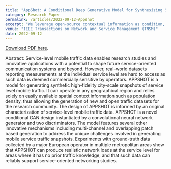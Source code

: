 ```yaml
---
title: "AppShot: A Conditional Deep Generative Model for Synthesizing Service-Level Mobile Traffic Snapshots at City Scale"
category: Research Paper
permalink: /articles/2022-09-12-Appshot 
excerpt: "We leverage open-source contextual information as condition, e.g., land-use, to generate city-scale mobile traffic map of multiple European city."
venue: "IEEE Transactions on Network and Service Management (TNSM)"
date: 2022-09-12
---
```


<a href="https://ieeexplore.ieee.org/iel7/4275028/5699970/09858874.pdf">Download PDF here</a>.

Abstract: Service-level mobile traffic data enables research studies and innovative applications with a potential to shape future service-oriented communication systems and beyond. However, real-world datasets reporting measurements at the individual service level are hard to access as such data is deemed commercially sensitive by operators. APPSHOT is a model for generating synthetic high-fidelity city-scale snapshots of service level mobile traffic. It can operate in any geographical region and relies solely on easily available spatial context information such as population density, thus allowing the generation of new and open traffic datasets for the research community. The design of APPSHOT is informed by an original characterization of service-level mobile traffic data. APPSHOT is a novel conditional GAN design instantiated by a convolutional neural network generator and two discriminators. The model features several other innovative mechanisms including multi-channel and overlapping patch based generation to address the unique challenges involved in generating mobile service traffic snapshots. Experiments with ground-truth data collected by a major European operator in multiple metropolitan areas show that APPSHOT can produce realistic network loads at the service level for areas where it has no prior traffic knowledge, and that such data can reliably support service-oriented networking studies.

